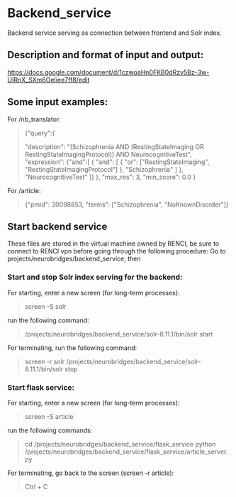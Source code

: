 # Backend_service
Backend service serving as connection between frontend and Solr index.

## Description and format of input and output:

https://docs.google.com/document/d/1czwoaHn0FKB0dRzv5Bz-3w-UIRnX_SXm6OeIiee7ff8/edit

## Some input examples:

For /nb_translator:

>{"query":{
>        
>  "description": "(Schizophrenia AND (RestingStateImaging OR RestingStateImagingProtocol)) AND NeurocognitiveTest",
>  "expression": {"and":[
>    {
>      "and": [ 
>        { "or": ["RestingStateImaging", "RestingStateImagingProtocol"] },
>        "Schizophrenia"
>      ]
>    },
>    "NeurocognitiveTest"
>  ]}
>},
>"max_res": 3,
>"min_score": 0.0 
>}

For /article:

>{"pmid": 30098853, "terms": ["Schizophrenia", "NoKnownDisorder"]}


## Start backend service
  These files are stored in the virtual machine owned by RENCI, be sure to connect to RENCI vpn before going through the following procedure:
  Go to projects/neurobridges/backend_service, then

### Start and stop Solr index serving for the backend:
  
 For starting, enter a new screen (for long-term processes):
 
 > screen -S solr
 
 run the following command:
 
 > /projects/neurobridges/backend_service/solr-8.11.1/bin/solr start
 
 For terminating, run the following command:
 
 > screen -r solr
 > /projects/neurobridges/backend_service/solr-8.11.1/bin/solr stop

### Start flask service:

  For starting, enter a new screen (for long-term processes):
 
  > screen -S article
 
  run the following commands:
  
  > cd /projects/neurobridges/backend_service/flask_service
  > python /projects/neurobridges/backend_service/flask_service/article_server.py
  
  For terminating, go back to the screen (screen -r article):
  
  > Ctrl + C

